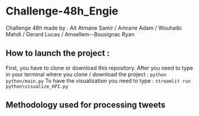 # Challenge-48h_Engie

Challenge 48h made by : Ait Atmane Samir / Amrane Adam / Wouhaibi Mahdi / Gerard Lucas / Amsellem--Bousignac Ryan

## How to launch the project : 

First, you have to clone or download this repository. After you need to type in your terminal where you clone / download the project : ```python python/main.py```
To have the visualization you need to type : ```streamlit run python\visualize_KPI.py```

## Methodology used for processing tweets